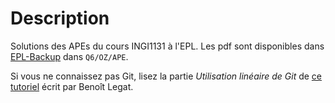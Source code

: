 Description
===========

Solutions des APEs du cours INGI1131 à l'EPL.
Les pdf sont disponibles dans [EPL-Backup](https://www.dropbox.com/sh/5a1dfg8e17bbgkw/bgVWq1icjf)
dans `Q6/OZ/APE`.

Si vous ne connaissez pas Git,
lisez la partie *Utilisation linéaire de Git* de
[ce tutoriel](http://sites.uclouvain.be/SystInfo/notes/Outils/html/git.html)
écrit par Benoît Legat.